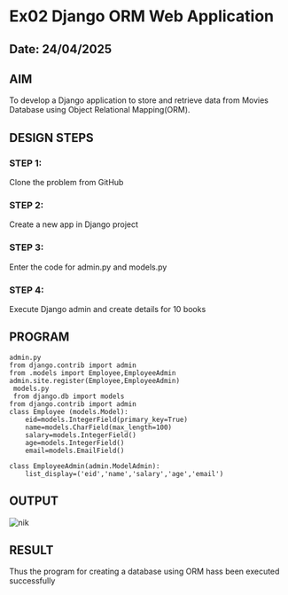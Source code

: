 # Ex02 Django ORM Web Application
## Date: 24/04/2025

## AIM
To develop a Django application to store and retrieve data from Movies Database using Object Relational Mapping(ORM).



## DESIGN STEPS

### STEP 1:
Clone the problem from GitHub

### STEP 2:
Create a new app in Django project

### STEP 3:
Enter the code for admin.py and models.py

### STEP 4:
Execute Django admin and create details for 10 books

## PROGRAM
```
admin.py
from django.contrib import admin
from .models import Employee,EmployeeAdmin
admin.site.register(Employee,EmployeeAdmin)
 models.py
 from django.db import models
from django.contrib import admin
class Employee (models.Model):
    eid=models.IntegerField(primary_key=True)
    name=models.CharField(max_length=100)
    salary=models.IntegerField()
    age=models.IntegerField()
    email=models.EmailField()
 
class EmployeeAdmin(admin.ModelAdmin):
    list_display=('eid','name','salary','age','email')
```




## OUTPUT
![nik](https://github.com/user-attachments/assets/288aade4-68f5-442e-82e8-b554de07c7a2)



## RESULT
Thus the program for creating a database using ORM hass been executed successfully
